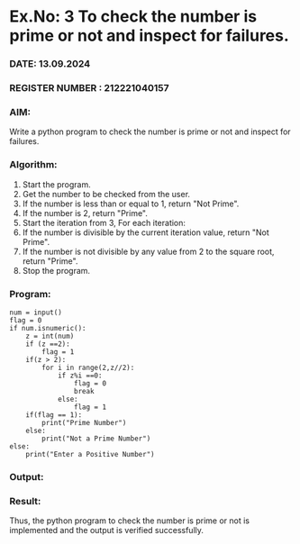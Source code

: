 # Ex.No: 3 To check the number is prime or not and inspect for failures.
 
### DATE: 13.09.2024                                                                           
### REGISTER NUMBER : 212221040157
### AIM: 
Write a python program to check the number is prime or not and inspect for failures.
 
### Algorithm:
1. Start the program.
2. Get the number to be checked from the user.
3. If the number is less than or equal to 1, return "Not Prime".
4. If the number is 2, return "Prime".
5. Start the iteration from 3, For each iteration:
6. If the number is divisible by the current iteration value, return "Not Prime".
7. If the number is not divisible by any value from 2 to the square root, return "Prime".
8. Stop the program.

### Program:

```
num = input()
flag = 0
if num.isnumeric():
    z = int(num)
    if (z ==2):
        flag = 1
    if(z > 2):
        for i in range(2,z//2):
            if z%i ==0:
                flag = 0
                break
            else:
                flag = 1
    if(flag == 1):
        print("Prime Number")
    else:
        print("Not a Prime Number")
else:
    print("Enter a Positive Number")
```

### Output:



### Result:
Thus, the python program to check the number is prime or not is implemented and the output is verified successfully.
